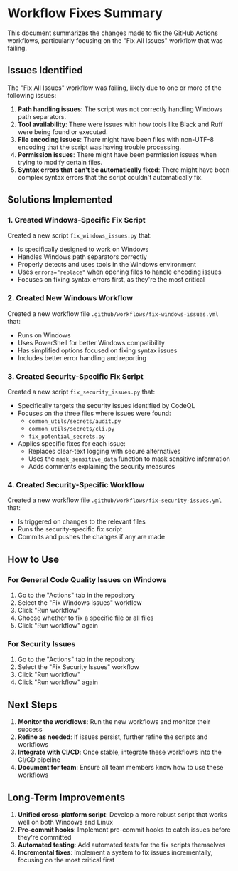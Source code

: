 # Workflow Fixes Summary

This document summarizes the changes made to fix the GitHub Actions workflows, particularly focusing on the "Fix All Issues" workflow that was failing.

## Issues Identified

The "Fix All Issues" workflow was failing, likely due to one or more of the following issues:

1. **Path handling issues**: The script was not correctly handling Windows path separators.
2. **Tool availability**: There were issues with how tools like Black and Ruff were being found or executed.
3. **File encoding issues**: There might have been files with non-UTF-8 encoding that the script was having trouble processing.
4. **Permission issues**: There might have been permission issues when trying to modify certain files.
5. **Syntax errors that can't be automatically fixed**: There might have been complex syntax errors that the script couldn't automatically fix.

## Solutions Implemented

### 1. Created Windows-Specific Fix Script

Created a new script `fix_windows_issues.py` that:
- Is specifically designed to work on Windows
- Handles Windows path separators correctly
- Properly detects and uses tools in the Windows environment
- Uses `errors="replace"` when opening files to handle encoding issues
- Focuses on fixing syntax errors first, as they're the most critical

### 2. Created New Windows Workflow

Created a new workflow file `.github/workflows/fix-windows-issues.yml` that:
- Runs on Windows
- Uses PowerShell for better Windows compatibility
- Has simplified options focused on fixing syntax issues
- Includes better error handling and reporting

### 3. Created Security-Specific Fix Script

Created a new script `fix_security_issues.py` that:
- Specifically targets the security issues identified by CodeQL
- Focuses on the three files where issues were found:
  - `common_utils/secrets/audit.py`
  - `common_utils/secrets/cli.py`
  - `fix_potential_secrets.py`
- Applies specific fixes for each issue:
  - Replaces clear-text logging with secure alternatives
  - Uses the `mask_sensitive_data` function to mask sensitive information
  - Adds comments explaining the security measures

### 4. Created Security-Specific Workflow

Created a new workflow file `.github/workflows/fix-security-issues.yml` that:
- Is triggered on changes to the relevant files
- Runs the security-specific fix script
- Commits and pushes the changes if any are made

## How to Use

### For General Code Quality Issues on Windows

1. Go to the "Actions" tab in the repository
2. Select the "Fix Windows Issues" workflow
3. Click "Run workflow"
4. Choose whether to fix a specific file or all files
5. Click "Run workflow" again

### For Security Issues

1. Go to the "Actions" tab in the repository
2. Select the "Fix Security Issues" workflow
3. Click "Run workflow"
4. Click "Run workflow" again

## Next Steps

1. **Monitor the workflows**: Run the new workflows and monitor their success
2. **Refine as needed**: If issues persist, further refine the scripts and workflows
3. **Integrate with CI/CD**: Once stable, integrate these workflows into the CI/CD pipeline
4. **Document for team**: Ensure all team members know how to use these workflows

## Long-Term Improvements

1. **Unified cross-platform script**: Develop a more robust script that works well on both Windows and Linux
2. **Pre-commit hooks**: Implement pre-commit hooks to catch issues before they're committed
3. **Automated testing**: Add automated tests for the fix scripts themselves
4. **Incremental fixes**: Implement a system to fix issues incrementally, focusing on the most critical first
